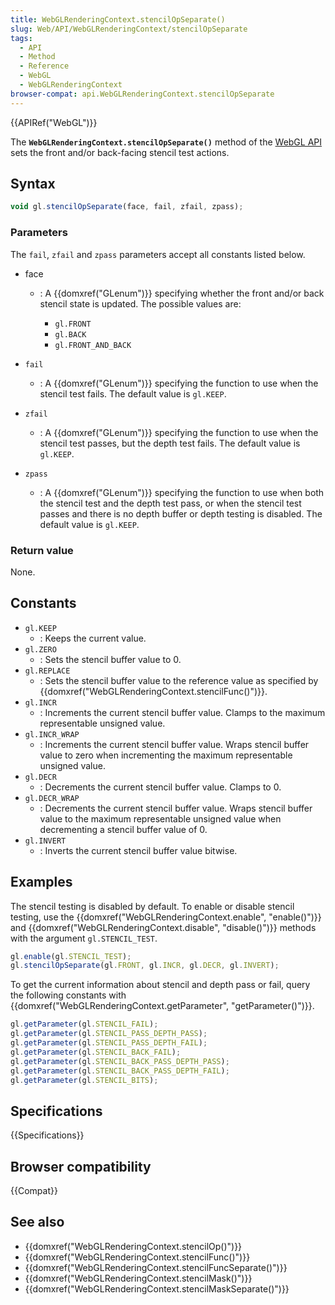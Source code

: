 ```yaml
---
title: WebGLRenderingContext.stencilOpSeparate()
slug: Web/API/WebGLRenderingContext/stencilOpSeparate
tags:
  - API
  - Method
  - Reference
  - WebGL
  - WebGLRenderingContext
browser-compat: api.WebGLRenderingContext.stencilOpSeparate
---
```

{{APIRef("WebGL")}}

The **`WebGLRenderingContext.stencilOpSeparate()`** method of
the [WebGL API](/en-US/docs/Web/API/WebGL_API) sets the front and/or
back-facing stencil test actions.

## Syntax

```js
void gl.stencilOpSeparate(face, fail, zfail, zpass);
```

### Parameters

The `fail`, `zfail` and `zpass` parameters accept all
constants listed below.

- face

  - : A {{domxref("GLenum")}} specifying whether the front and/or back stencil state is
    updated. The possible values are:

    - `gl.FRONT`
    - `gl.BACK`
    - `gl.FRONT_AND_BACK`

- `fail`
  - : A {{domxref("GLenum")}} specifying the function to use when the stencil test fails.
    The default value is `gl.KEEP`.
- `zfail`
  - : A {{domxref("GLenum")}} specifying the function to use when the stencil test passes,
    but the depth test fails. The default value is `gl.KEEP`.
- `zpass`
  - : A {{domxref("GLenum")}} specifying the function to use when both the stencil test
    and the depth test pass, or when the stencil test passes and there is no depth buffer
    or depth testing is disabled. The default value is `gl.KEEP`.

### Return value

None.

## Constants

- `gl.KEEP`
  - : Keeps the current value.
- `gl.ZERO`
  - : Sets the stencil buffer value to 0.
- `gl.REPLACE`
  - : Sets the stencil buffer value to the reference value as specified by
    {{domxref("WebGLRenderingContext.stencilFunc()")}}.
- `gl.INCR`
  - : Increments the current stencil buffer value. Clamps to the maximum representable
    unsigned value.
- `gl.INCR_WRAP`
  - : Increments the current stencil buffer value. Wraps stencil buffer value to zero when
    incrementing the maximum representable unsigned value.
- `gl.DECR`
  - : Decrements the current stencil buffer value. Clamps to 0.
- `gl.DECR_WRAP`
  - : Decrements the current stencil buffer value. Wraps stencil buffer value to the
    maximum representable unsigned value when decrementing a stencil buffer value of 0.
- `gl.INVERT`
  - : Inverts the current stencil buffer value bitwise.

## Examples

The stencil testing is disabled by default. To enable or disable stencil testing, use
the {{domxref("WebGLRenderingContext.enable", "enable()")}} and
{{domxref("WebGLRenderingContext.disable", "disable()")}} methods with the argument
`gl.STENCIL_TEST`.

```js
gl.enable(gl.STENCIL_TEST);
gl.stencilOpSeparate(gl.FRONT, gl.INCR, gl.DECR, gl.INVERT);
```

To get the current information about stencil and depth pass or fail, query the
following constants with {{domxref("WebGLRenderingContext.getParameter",
  "getParameter()")}}.

```js
gl.getParameter(gl.STENCIL_FAIL);
gl.getParameter(gl.STENCIL_PASS_DEPTH_PASS);
gl.getParameter(gl.STENCIL_PASS_DEPTH_FAIL);
gl.getParameter(gl.STENCIL_BACK_FAIL);
gl.getParameter(gl.STENCIL_BACK_PASS_DEPTH_PASS);
gl.getParameter(gl.STENCIL_BACK_PASS_DEPTH_FAIL);
gl.getParameter(gl.STENCIL_BITS);
```

## Specifications

{{Specifications}}

## Browser compatibility

{{Compat}}

## See also

- {{domxref("WebGLRenderingContext.stencilOp()")}}
- {{domxref("WebGLRenderingContext.stencilFunc()")}}
- {{domxref("WebGLRenderingContext.stencilFuncSeparate()")}}
- {{domxref("WebGLRenderingContext.stencilMask()")}}
- {{domxref("WebGLRenderingContext.stencilMaskSeparate()")}}

